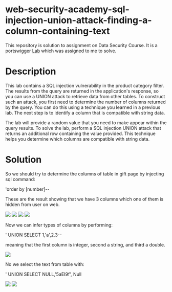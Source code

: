 # web-security-academy-sql-injection-union-attack-finding-a-column-containing-text

This repository is solution to assignment on Data Security Course. It is a portswigger [Lab](https://portswigger.net/web-security/sql-injection/union-attacks/lab-find-column-containing-text) which was assigned to me to solve.


# Description

 This lab contains a SQL injection vulnerability in the product category filter. The results from the query are returned in the application's response, so you can use a UNION attack to retrieve data from other tables. To construct such an attack, you first need to determine the number of columns returned by the query. You can do this using a technique you learned in a previous lab. The next step is to identify a column that is compatible with string data.

The lab will provide a random value that you need to make appear within the query results. To solve the lab, perform a SQL injection UNION attack that returns an additional row containing the value provided. This technique helps you determine which columns are compatible with string data. 

# Solution

So we should try to determine the columns of table in gift page by injecting sql command: 

'order by [number]--

These are the result showing that we have 3 columns which one of them is hidden from user on web.

![](./screenshots/image-1.png)
![](./screenshots/image-2.png)
![](./screenshots/image-3.png)
![](./screenshots/image-4.png)

Now we can infer types of columns by performing:

' UNION SELECT 1,'a',2.3--

meaning that the first column is integer, second a string, and third a double.

![](./screenshots/image-5.png)

No we select the text from table with:

' UNION SELECT NULL,'5aEI9f', Null

![](./screenshots/image-6.png)
![](./screenshots/image-7.png)

